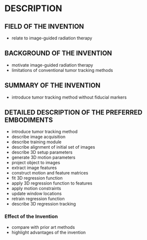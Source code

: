 # DESCRIPTION

## FIELD OF THE INVENTION

- relate to image-guided radiation therapy

## BACKGROUND OF THE INVENTION

- motivate image-guided radiation therapy
- limitations of conventional tumor tracking methods

## SUMMARY OF THE INVENTION

- introduce tumor tracking method without fiducial markers

## DETAILED DESCRIPTION OF THE PREFERRED EMBODIMENTS

- introduce tumor tracking method
- describe image acquisition
- describe training module
- describe alignment of initial set of images
- describe 3D setup parameters
- generate 3D motion parameters
- project object to images
- extract image features
- construct motion and feature matrices
- fit 3D regression function
- apply 3D regression function to features
- apply motion constraints
- update window locations
- retrain regression function
- describe 3D regression tracking

### Effect of the Invention

- compare with prior art methods
- highlight advantages of the invention

